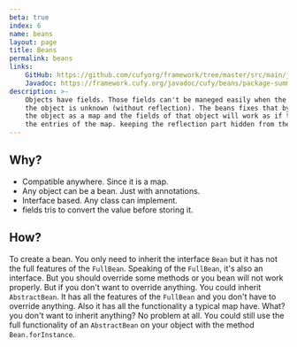 ```yaml
---
beta: true
index: 6
name: beans
layout: page
title: Beans
permalink: beans
links:
    GitHub: https://github.com/cufyorg/framework/tree/master/src/main/java/cufy/beans
    Javadoc: https://framework.cufy.org/javadoc/cufy/beans/package-summary.html
description: >-
    Objects have fields. Those fields can't be maneged easily when the class of
    the object is unknown (without reflection). The beans fixes that by treating
    the object as a map and the fields of that object will work as if they're
    the entries of the map. keeping the reflection part hidden from the user.
---
```


## Why?
- Compatible anywhere. Since it is a map.
- Any object can be a bean. Just with annotations.
- Interface based. Any class can implement.
- fields tris to convert the value before storing it.

## How?
To create a bean. You only need to inherit the interface `Bean` but it has not the
full features of the `FullBean`. Speaking of the `FullBean`, it's also an interface.
But you should override some methods or you bean will not work properly. But if you
don't want to override anything. You could inherit `AbstractBean`. It has all the 
features of the `FullBean` and you don't have to override anything. Also it has all
the functionality a typical map have. What? you don't want to inherit anything?
No problem at all. You could still use the full functionality of an `AbstractBean`
on your object with the method `Bean.forInstance`.
